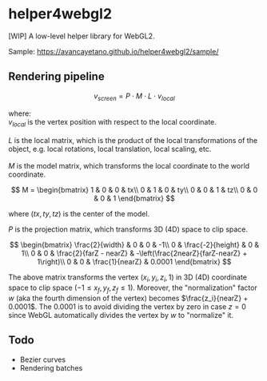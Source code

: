 # helper4webgl2
[WIP] A low-level helper library for WebGL2.

Sample: https://avancayetano.github.io/helper4webgl2/sample/

## Rendering pipeline
$$ v_{screen} = P \cdot M \cdot L \cdot v_{local} $$

where: <br/>
$v_{local}$ is the vertex position with respect to the local coordinate. <br/><br/>
$L$ is the local matrix, which is the product of the local transformations of the object, e.g. local rotations, local translation, local scaling, etc. <br/><br/>
$M$ is the model matrix, which transforms the local coordinate to the world coordinate. <br/>

$$ 
  M = 
  \begin{bmatrix}
    1 & 0 & 0 & tx\\
    0 & 1 & 0 & ty\\
    0 & 0 & 1 & tz\\
    0 & 0 & 0 & 1
  \end{bmatrix}
$$

where $(tx, ty, tz)$ is the center of the model. <br/>

$P$ is the projection matrix, which transforms 3D (4D) space to clip space.

$$
  \begin{bmatrix}
    \frac{2}{width} & 0 & 0 & -1\\
    0 & \frac{-2}{height} & 0 & 1\\
    0 & 0 & \frac{2}{farZ - nearZ} & -\left(\frac{2nearZ}{farZ-nearZ} + 1\right)\\
    0 & 0 & \frac{1}{nearZ} & 0.0001
  \end{bmatrix}
$$

The above matrix transforms the vertex $(x_i, y_i, z_i, 1)$ in 3D (4D) coordinate space to clip space $(-1 \leq x_f, y_f, z_f \leq 1)$. Moreover, the "normalization" factor $w$ (aka the fourth dimension of the vertex) becomes $\frac{z_i}{nearZ} + 0.0001$. The 0.0001 is to avoid dividing the vertex by zero in case $z = 0$ since WebGL automatically divides the vertex by $w$ to "normalize" it.


## Todo
* Bezier curves
* Rendering batches




